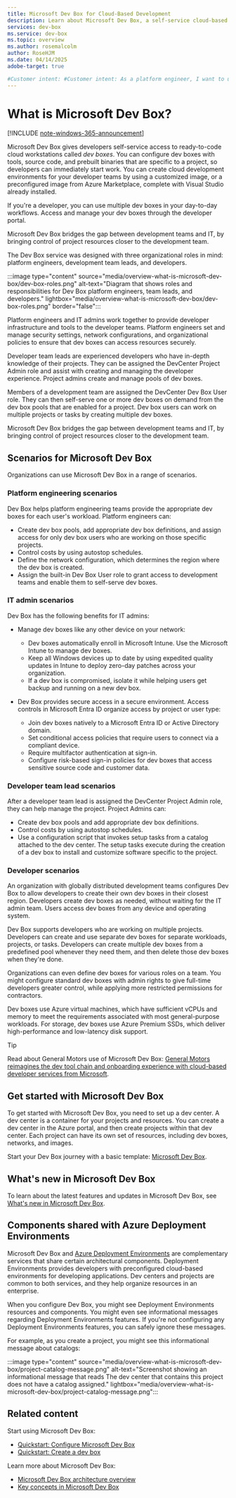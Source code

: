 ```yaml
--- 
title: Microsoft Dev Box for Cloud-Based Development
description: Learn about Microsoft Dev Box, a self-service cloud-based development environment. Boost productivity with ready-to-code workstations.
services: dev-box
ms.service: dev-box
ms.topic: overview
ms.author: rosemalcolm
author: RoseHJM
ms.date: 04/14/2025
adobe-target: true

#Customer intent: #Customer intent: As a platform engineer, I want to understand what Microsoft Dev Box is and how it can help developer teams, so that I can efficiently set up and use cloud development environments for my teams.
---
```


# What is Microsoft Dev Box?

[!INCLUDE [note-windows-365-announcement](includes/note-windows-365-announcement.md)]

Microsoft Dev Box gives developers self-service access to ready-to-code cloud workstations called *dev boxes*. You can configure dev boxes with tools, source code, and prebuilt binaries that are specific to a project, so developers can immediately start work. You can create cloud development environments for your developer teams by using a customized image, or a preconfigured image from Azure Marketplace, complete with Visual Studio already installed. 

If you're a developer, you can use multiple dev boxes in your day-to-day workflows. Access and manage your dev boxes through the developer portal.

Microsoft Dev Box bridges the gap between development teams and IT, by bringing control of project resources closer to the development team.

The Dev Box service was designed with three organizational roles in mind: platform engineers, development team leads, and developers.

:::image type="content" source="media/overview-what-is-microsoft-dev-box/dev-box-roles.png" alt-text="Diagram that shows roles and responsibilities for Dev Box platform engineers, team leads, and developers." lightbox="media/overview-what-is-microsoft-dev-box/dev-box-roles.png" border="false":::

Platform engineers and IT admins work together to provide developer infrastructure and tools to the developer teams. Platform engineers set and manage security settings, network configurations, and organizational policies to ensure that dev boxes can access resources securely.

Developer team leads are experienced developers who have in-depth knowledge of their projects. They can be assigned the DevCenter Project Admin role and assist with creating and managing the developer experience. Project admins create and manage pools of dev boxes.

Members of a development team are assigned the DevCenter Dev Box User role. They can then self-serve one or more dev boxes on demand from the dev box pools that are enabled for a project. Dev box users can work on multiple projects or tasks by creating multiple dev boxes. 

Microsoft Dev Box bridges the gap between development teams and IT, by bringing control of project resources closer to the development team.

## Scenarios for Microsoft Dev Box

Organizations can use Microsoft Dev Box in a range of scenarios.

### Platform engineering scenarios

Dev Box helps platform engineering teams provide the appropriate dev boxes for each user's workload. Platform engineers can:

- Create dev box pools, add appropriate dev box definitions, and assign access for only dev box users who are working on those specific projects.
- Control costs by using autostop schedules.
- Define the network configuration, which determines the region where the dev box is created.
- Assign the built-in Dev Box User role to grant access to development teams and enable them to self-serve dev boxes.

### IT admin scenarios

Dev Box has the following benefits for IT admins:

- Manage dev boxes like any other device on your network:

  - Dev boxes automatically enroll in Microsoft Intune. Use the Microsoft Intune to manage dev boxes.
  - Keep all Windows devices up to date by using expedited quality updates in Intune to deploy zero-day patches across your organization.
  - If a dev box is compromised, isolate it while helping users get backup and running on a new dev box.

- Dev Box provides secure access in a secure environment. Access controls in Microsoft Entra ID organize access by project or user type:

  - Join dev boxes natively to a Microsoft Entra ID or Active Directory domain.
  - Set conditional access policies that require users to connect via a compliant device.
  - Require multifactor authentication at sign-in.
  - Configure risk-based sign-in policies for dev boxes that access sensitive source code and customer data.

### Developer team lead scenarios

After a developer team lead is assigned the DevCenter Project Admin role, they can help manage the project. Project Admins can:

- Create dev box pools and add appropriate dev box definitions.
- Control costs by using autostop schedules.
- Use a configuration script that invokes setup tasks from a catalog attached to the dev center. The setup tasks execute during the creation of a dev box to install and customize software specific to the project.

### Developer scenarios

An organization with globally distributed development teams configures Dev Box to allow developers to create their own dev boxes in their closest region. Developers create dev boxes as needed, without waiting for the IT admin team. Users access dev boxes from any device and operating system.

Dev Box supports developers who are working on multiple projects. Developers can create and use separate dev boxes for separate workloads, projects, or tasks. Developers can create multiple dev boxes from a predefined pool whenever they need them, and then delete those dev boxes when they're done.

Organizations can even define dev boxes for various roles on a team. You might configure standard dev boxes with admin rights to give full-time developers greater control, while applying more restricted permissions for contractors.

Dev boxes use Azure virtual machines, which have sufficient vCPUs and memory to meet the requirements associated with most general-purpose workloads. For storage, dev boxes use Azure Premium SSDs, which deliver high-performance and low-latency disk support.

> [!TIP]
> Read about General Motors use of Microsoft Dev Box: [General Motors reimagines the dev tool chain and onboarding experience with cloud-based developer services from Microsoft](https://www.microsoft.com/en/customers/story/1650265213028177234-gm-cloud-based-developer-services-from-microsoft).

## Get started with Microsoft Dev Box
To get started with Microsoft Dev Box, you need to set up a dev center. A dev center is a container for your projects and resources. You can create a dev center in the Azure portal, and then create projects within that dev center. Each project can have its own set of resources, including dev boxes, networks, and images.

Start your Dev Box journey with a basic template: [Microsoft Dev Box](https://portal.azure.com/#view/Microsoft_Azure_DevCenter/DevCenterMenuBlade/~/overview).

## What's new in Microsoft Dev Box

To learn about the latest features and updates in Microsoft Dev Box, see [What's new in Microsoft Dev Box](https://aka.ms/devbox/WhatsNew).

## Components shared with Azure Deployment Environments

Microsoft Dev Box and [Azure Deployment Environments](../deployment-environments/overview-what-is-azure-deployment-environments.md) are complementary services that share certain architectural components. Deployment Environments provides developers with preconfigured cloud-based environments for developing applications. Dev centers and projects are common to both services, and they help organize resources in an enterprise.  

When you configure Dev Box, you might see Deployment Environments resources and components. You might even see informational messages regarding Deployment Environments features. If you're not configuring any Deployment Environments features, you can safely ignore these messages.

For example, as you create a project, you might see this informational message about catalogs: 

:::image type="content" source="media/overview-what-is-microsoft-dev-box/project-catalog-message.png" alt-text="Screenshot showing an informational message that reads The dev center that contains this project does not have a catalog assigned." lightbox="media/overview-what-is-microsoft-dev-box/project-catalog-message.png":::

## Related content

Start using Microsoft Dev Box:

- [Quickstart: Configure Microsoft Dev Box](./quickstart-configure-dev-box-service.md)
- [Quickstart: Create a dev box](./quickstart-create-dev-box.md)

Learn more about Microsoft Dev Box:

- [Microsoft Dev Box architecture overview](./concept-dev-box-architecture.md)
- [Key concepts in Microsoft Dev Box](./concept-dev-box-concepts.md)
